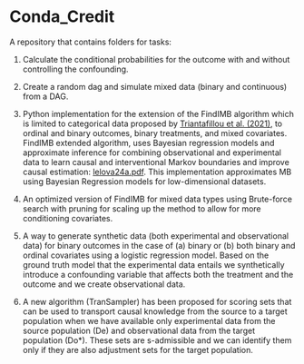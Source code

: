 # Conda_Credit
A repository that contains folders for tasks: 

1. Calculate the conditional probabilities for the outcome with and without controlling the confounding.
   
3. Create a random dag and simulate mixed data (binary and continuous) from a DAG.
   
5. Python implementation for the extension of the FindIMB algorithm which is limited to categorical data proposed by [Triantafillou et al. (2021)](https://proceedings.mlr.press/v161/triantafillou21a.html), to ordinal and binary outcomes, binary treatments, and mixed covariates. FindIMB extended algorithm, uses Bayesian regression models and approximate inference for combining observational and experimental data to learn causal and interventional Markov boundaries and improve causal estimation:  [lelova24a.pdf](https://proceedings.mlr.press/v246/lelova24a.html). This implementation approximates MB using Bayesian Regression models for low-dimensional datasets.
   
7. An optimized version of FindIMB for mixed data types using Brute-force search with pruning for scaling up the method to allow for more conditioning covariates.
   
9. A way to generate synthetic data (both experimental and observational data) for binary outcomes in the case of (a) binary or (b) both binary and ordinal covariates using a logistic regression model. Based on the ground truth model that the experimental data entails we synthetically introduce a confounding variable that affects both the treatment and the outcome and we create observational data.
    
11. A new algorithm (TranSampler) has been proposed for scoring sets that can be used to transport causal knowledge from the source to a target population when we have available only experimental data from the source population (De) and observational data from the target population (Do*). These sets are s-admissible and we can identify them only if they are also adjustment sets for the target population.
